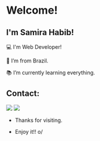 # Welcome!

 

## I'm Samira Habib!

 

:computer: I'm Web Developer!

:house_with_garden: I’m from Brazil.

:books: I’m currently learning everything.

## Contact:

<div>
<a href="https://www.linkedin.com/in/samira-habib-45a46b1b6/" target="_blank"><img loading="lazy" src="https://img.shields.io/badge/-LinkedIn-%230077B5?style=for-the-badge&logo=linkedin&logoColor=white" target="_blank"></a>
<a href="mailto:samirahabib08@gmail.com"><img loading="lazy" src="https://img.shields.io/badge/Gmail-D14836?style=for-the-badge&logo=gmail&logoColor=white" target="_blank"></a>
</div>

- Thanks for visiting.

- Enjoy it!! o/
